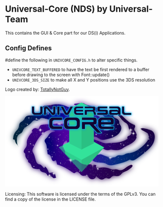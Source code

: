 # Universal-Core (NDS) by Universal-Team
This contains the GUI & Core part for our DS(i) Applications.

## Config Defines
#define the following in `UNIVCORE_CONFIG.h` to alter specific things.
- `UNIVCORE_TEXT_BUFFERED` to have the text be first rendered to a buffer before drawing to the screen with Font::update()
- `UNIVCORE_3DS_SIZE` to make all X and Y positions use the 3DS resolution

Logo created by: [TotallyNotGuy](https://github.com/TotallyNotGuy).

![Universal-Core-Logo](https://github.com/Universal-Team/Universal-Core/blob/master/universal-core-logo.png)

Licensing:
This software is licensed under the terms of the GPLv3. You can find a copy of the license in the LICENSE file.
